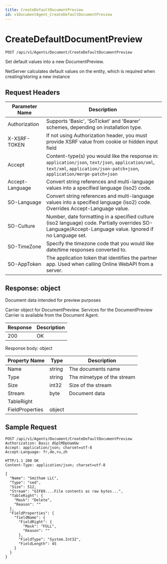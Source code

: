 ```yaml
---
title: CreateDefaultDocumentPreview
id: v1DocumentAgent_CreateDefaultDocumentPreview
---
```


# CreateDefaultDocumentPreview

```http
POST /api/v1/Agents/Document/CreateDefaultDocumentPreview
```

Set default values into a new DocumentPreview.

NetServer calculates default values on the entity, which is required when creating/storing a new instance






## Request Headers

| Parameter Name | Description |
|----------------|-------------|
| Authorization  | Supports 'Basic', 'SoTicket' and 'Bearer' schemes, depending on installation type. |
| X-XSRF-TOKEN   | If not using Authorization header, you must provide XSRF value from cookie or hidden input field |
| Accept         | Content-type(s) you would like the response in: `application/json`, `text/json`, `application/xml`, `text/xml`, `application/json-patch+json`, `application/merge-patch+json` |
| Accept-Language | Convert string references and multi-language values into a specified language (iso2) code. |
| SO-Language | Convert string references and multi-language values into a specified language (iso2) code. Overrides Accept-Language value. |
| SO-Culture | Number, date formatting in a specified culture (iso2 language) code. Partially overrides SO-Language/Accept-Language value. Ignored if no Language set. |
| SO-TimeZone | Specify the timezone code that you would like date/time responses converted to. |
| SO-AppToken | The application token that identifies the partner app. Used when calling Online WebAPI from a server. |


## Response: object

Document data intended for preview purposes



Carrier object for DocumentPreview.
Services for the DocumentPreview Carrier is available from the <see cref="T:SuperOffice.CRM.Services.IDocumentAgent">Document Agent</see>.

| Response | Description |
|----------------|-------------|
| 200 | OK |

Response body: object

| Property Name | Type |  Description |
|----------------|------|--------------|
| Name | string | The documents name |
| Type | string | The mimetype of the stream |
| Size | int32 | Size of the stream |
| Stream | byte | Document data |
| TableRight |  |  |
| FieldProperties | object |  |

## Sample Request

```http!
POST /api/v1/Agents/Document/CreateDefaultDocumentPreview
Authorization: Basic dGplMDpUamUw
Accept: application/json; charset=utf-8
Accept-Language: fr,de,ru,zh
```

```http_
HTTP/1.1 200 OK
Content-Type: application/json; charset=utf-8

{
  "Name": "Smitham LLC",
  "Type": "sed",
  "Size": 512,
  "Stream": "GIF89....File contents as raw bytes...",
  "TableRight": {
    "Mask": "Delete",
    "Reason": ""
  },
  "FieldProperties": {
    "fieldName": {
      "FieldRight": {
        "Mask": "FULL",
        "Reason": ""
      },
      "FieldType": "System.Int32",
      "FieldLength": 45
    }
  }
}
```